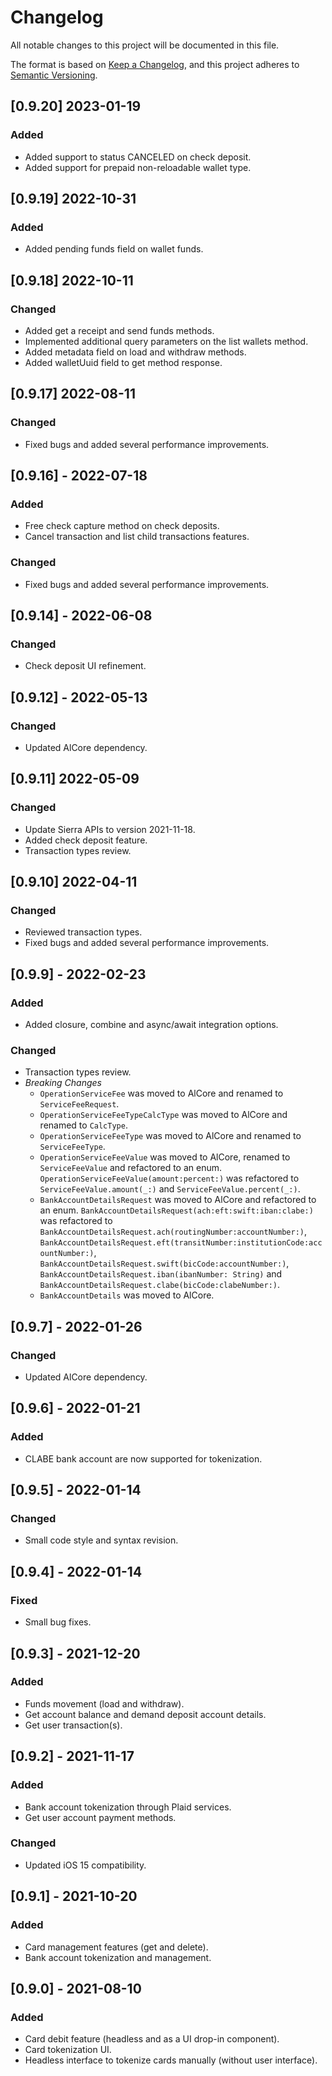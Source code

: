 # Changelog
All notable changes to this project will be documented in this file.

The format is based on [Keep a Changelog](https://keepachangelog.com/en/1.0.0/),
and this project adheres to [Semantic Versioning](https://semver.org/spec/v2.0.0.html).


## [0.9.20] 2023-01-19

### Added
- Added support to status CANCELED on check deposit.
- Added support for prepaid non-reloadable wallet type.


## [0.9.19] 2022-10-31

### Added
- Added pending funds field on wallet funds.


## [0.9.18] 2022-10-11

### Changed
- Added get a receipt and send funds methods.
- Implemented additional query parameters on the list wallets method.
- Added metadata field on load and withdraw methods.
- Added walletUuid field to get method response.


## [0.9.17] 2022-08-11

### Changed
- Fixed bugs and added several performance improvements.


## [0.9.16] - 2022-07-18

### Added
- Free check capture method on check deposits.
- Cancel transaction and list child transactions features.

### Changed
- Fixed bugs and added several performance improvements.


## [0.9.14] - 2022-06-08

### Changed
- Check deposit UI refinement.


## [0.9.12] - 2022-05-13

### Changed
- Updated AlCore dependency.

## [0.9.11] 2022-05-09

### Changed
- Update Sierra APIs to version 2021-11-18.
- Added check deposit feature.
- Transaction types review.


## [0.9.10] 2022-04-11

### Changed
- Reviewed transaction types.
- Fixed bugs and added several performance improvements.


## [0.9.9] - 2022-02-23

### Added
- Added closure, combine and async/await integration options.

### Changed
- Transaction types review.
- *Breaking Changes*
    - `OperationServiceFee` was moved to AlCore and renamed to `ServiceFeeRequest`.
    - `OperationServiceFeeTypeCalcType` was moved to AlCore and renamed to `CalcType`.
    - `OperationServiceFeeType` was moved to AlCore and renamed to `ServiceFeeType`.
    - `OperationServiceFeeValue` was moved to AlCore, renamed to `ServiceFeeValue` and refactored to an enum. `OperationServiceFeeValue(amount:percent:)` was refactored to `ServiceFeeValue.amount(_:)` and `ServiceFeeValue.percent(_:)`.
    - `BankAccountDetailsRequest` was moved to AlCore and refactored to an enum. `BankAccountDetailsRequest(ach:eft:swift:iban:clabe:)` was refactored to `BankAccountDetailsRequest.ach(routingNumber:accountNumber:)`, `BankAccountDetailsRequest.eft(transitNumber:institutionCode:accountNumber:)`, `BankAccountDetailsRequest.swift(bicCode:accountNumber:)`, `BankAccountDetailsRequest.iban(ibanNumber: String)` and `BankAccountDetailsRequest.clabe(bicCode:clabeNumber:)`.
    - `BankAccountDetails` was moved to AlCore.


## [0.9.7] - 2022-01-26

### Changed
- Updated AlCore dependency.


## [0.9.6] - 2022-01-21

### Added
- CLABE bank account are now supported for tokenization.


## [0.9.5] - 2022-01-14

### Changed
- Small code style and syntax revision.


## [0.9.4] - 2022-01-14

### Fixed
- Small bug fixes.


## [0.9.3] - 2021-12-20

### Added
- Funds movement (load and withdraw).
- Get account balance and demand deposit account details.
- Get user transaction(s).


## [0.9.2] - 2021-11-17

### Added
- Bank account tokenization through Plaid services.
- Get user account payment methods.

### Changed
- Updated iOS 15 compatibility.


## [0.9.1] - 2021-10-20

### Added
- Card management features (get and delete).
- Bank account tokenization and management.


## [0.9.0] - 2021-08-10

### Added
- Card debit feature (headless and as a UI drop-in component).
- Card tokenization UI.
- Headless interface to tokenize cards manually (without user interface).
